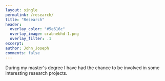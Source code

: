 ```yaml
---
layout: single
permalink: /research/
title: "Research"
header:
  overlay_color: "#5e616c"
  overlay_image: crabnebhd-1.png
  overlay_filter: .1
excerpt: 
author: John_Joseph
comments: false
---
```


During my master's degree I have had the chance to be involved in some interesting research projects. 
